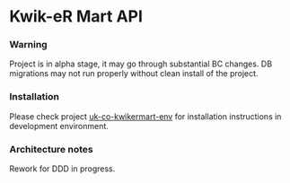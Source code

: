 # Kwik-eR Mart API
### Warning
Project is in alpha stage, it may go through substantial BC changes. DB migrations may not run properly without clean install of the project.

### Installation
Please check project [uk-co-kwikermart-env]() for installation instructions in development environment.

### Architecture notes
Rework for DDD in progress.